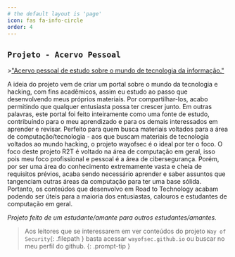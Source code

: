 ```yaml
---
# the default layout is 'page'
icon: fas fa-info-circle
order: 4
---
```


## **`Projeto - Acervo Pessoal`**

 *>*<u>"Acervo pessoal de estudo sobre o mundo de tecnologia da informação."</u>

 A ideia do projeto vem de criar um portal sobre o mundo da tecnologia e hacking, com fins acadêmicos, assim eu estudo ao passo que desenvolvendo meus próprios materiais.
 Por compartilhar-los, acabo permitindo que qualquer entusiasta possa ter crescer junto. 
 Em outras palavras, este portal foi feito inteiramente como uma fonte de estudo, contribuíndo para o meu aprendizado e para os demais interessados em aprender e revisar. 
 Perfeito para quem busca materiais voltados para a área de computação/tecnologia - aos que buscam materiais de tecnologia voltados ao mundo hacking, o projeto wayofsec é o ideal por ter o foco.
 O foco deste projeto R2T é voltado na área de computação em geral, isso pois meu foco profissional e pessoal é a área de cibersegurança. 
 Porém, por ser uma área do conhecimento extremamente vasta e cheia de requisitos prévios, acaba sendo necessário aprender e saber assuntos que tangenciam outras áreas da computação para ter uma base sólida. 
 Portanto, os conteúdos que desenvolvo em Road to Technology acabam podendo ser úteis para a maioria dos entusiastas, calouros e estudantes de computação em geral.

*Projeto feito de um estudante/amante para outros estudantes/amantes.* 


> Aos leitores que se interessarem em ver conteúdos do projeto  `Way of Security`{: .filepath }  basta acessar `wayofsec.github.io` ou buscar no meu perfil do github.
{: .prompt-tip }
